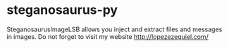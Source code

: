 # steganosaurus-py
SteganosaurusImageLSB allows you inject and extract files and messages in images. Do not forget to visit my website http://lopezezequiel.com/
